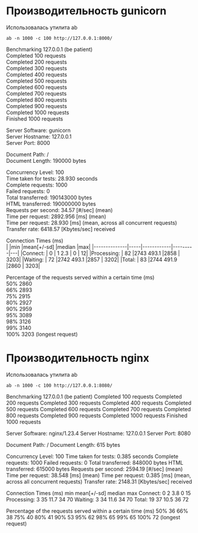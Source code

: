 <h1>Производительность gunicorn</h1>

Использовалась утилита ab </br>

```shell
ab -n 1000 -c 100 http://127.0.0.1:8000/
```

Benchmarking 127.0.0.1 (be patient)<br/>
Completed 100 requests<br/>
Completed 200 requests<br/>
Completed 300 requests<br/>
Completed 400 requests<br/>
Completed 500 requests<br/>
Completed 600 requests<br/>
Completed 700 requests<br/>
Completed 800 requests<br/>
Completed 900 requests<br/>
Completed 1000 requests<br/>
Finished 1000 requests<br/>


Server Software:        gunicorn<br/>
Server Hostname:        127.0.0.1<br/>
Server Port:            8000<br/>

Document Path:          /<br/>
Document Length:        190000 bytes<br/>

Concurrency Level:      100<br/>
Time taken for tests:   28.930 seconds<br/>
Complete requests:      1000<br/>
Failed requests:        0<br/>
Total transferred:      190143000 bytes<br/>
HTML transferred:       190000000 bytes<br/>
Requests per second:    34.57 [#/sec] (mean)<br/>
Time per request:       2892.956 [ms] (mean)<br/>
Time per request:       28.930 [ms] (mean, across all concurrent requests)<br/>
Transfer rate:          6418.57 [Kbytes/sec] received<br/>

Connection Times (ms)<br/>
|              |min  |mean[+/-sd] |median   |max|
|--------------|-----|------------|---------|---|
|Connect:      |  0 |   1   2.3   |   0   |   12|
|Processing:   | 82 |2743 493.1   |2858   | 3203|
|Waiting:      | 72 |2742 493.1   |2857   | 3202|
|Total:        | 83 |2744 491.9   |2860   | 3203|

Percentage of the requests served within a certain time (ms)<br/>
  50%   2860<br/>
  66%   2893<br/>
  75%   2915<br/>
  80%   2927<br/>
  90%   2959<br/>
  95%   3089<br/>
  98%   3126<br/>
  99%   3140<br/>
 100%   3203 (longest request)<br/>


<h1>Производительность nginx</h1>

Использовалась утилита ab </br>

```shell
ab -n 1000 -c 100 http://127.0.0.1:8080/
```

Benchmarking 127.0.0.1 (be patient)
Completed 100 requests
Completed 200 requests
Completed 300 requests
Completed 400 requests
Completed 500 requests
Completed 600 requests
Completed 700 requests
Completed 800 requests
Completed 900 requests
Completed 1000 requests
Finished 1000 requests


Server Software:        nginx/1.23.4
Server Hostname:        127.0.0.1
Server Port:            8080

Document Path:          /
Document Length:        615 bytes

Concurrency Level:      100
Time taken for tests:   0.385 seconds
Complete requests:      1000
Failed requests:        0
Total transferred:      848000 bytes
HTML transferred:       615000 bytes
Requests per second:    2594.19 [#/sec] (mean)
Time per request:       38.548 [ms] (mean)
Time per request:       0.385 [ms] (mean, across all concurrent requests)
Transfer rate:          2148.31 [Kbytes/sec] received

Connection Times (ms)
              min  mean[+/-sd] median   max
Connect:        0    2   3.8      0      15
Processing:     3   35  11.7     34      70
Waiting:        3   34  11.6     34      70
Total:         19   37  10.5     36      72

Percentage of the requests served within a certain time (ms)
  50%     36
  66%     38
  75%     40
  80%     41
  90%     53
  95%     62
  98%     65
  99%     65
 100%     72 (longest request)